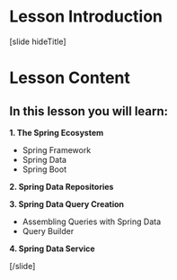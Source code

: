 # Lesson Introduction

[slide hideTitle]
# Lesson Content

## In this lesson you will learn:

**1. The Spring Ecosystem**
- Spring Framework
- Spring Data
- Spring Boot

**2. Spring Data Repositories**

**3. Spring Data Query Creation**
- Assembling Queries with Spring Data
- Query Builder

**4. Spring Data Service**

[/slide]
